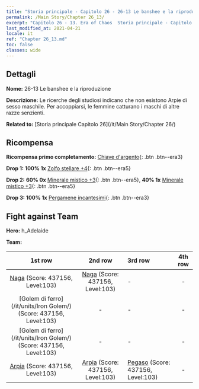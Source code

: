 ```yaml
---
title: "Storia principale - Capitolo 26 - 26-13 Le banshee e la riproduzione"
permalink: /Main Story/Chapter 26_13/
excerpt: "Capitolo 26 - 13. Era of Chaos  Storia principale - Capitolo 26_13. 26-13 Le banshee e la riproduzione"
last_modified_at: 2021-04-21
locale: it
ref: "Chapter 26_13.md"
toc: false
classes: wide
---
```


## Dettagli

 **Nome:** 26-13 Le banshee e la riproduzione

 **Descrizione:** Le ricerche degli studiosi indicano che non esistono Arpie di sesso maschile. Per accoppiarsi, le femmine catturano i maschi di altre razze senzienti.

 **Related to:** [Storia principale Capitolo 26](/it/Main Story/Chapter 26/)

## Ricompensa

 **Ricompensa primo completamento:** [Chiave d'argento](/it/Items/con_693/){: .btn .btn--era3}

 **Drop 1:** **100% 1x** [Zolfo stellare +4](/it/Items/mat_92/){: .btn .btn--era5}

 **Drop 2:** **60% 0x** [Minerale mistico +3](/it/Items/mat_82/){: .btn .btn--era5}, **40% 1x** [Minerale mistico +3](/it/Items/mat_82/){: .btn .btn--era5}

 **Drop 3:** **100% 1x** [Pergamene incantesimi](/it/Items/con_694/){: .btn .btn--era3}


## Fight against Team
 **Hero:** h_Adelaide

 **Team:**


  | 1st row | 2nd row | 3rd row | 4th row |
  |:----:|:----:|:----|:----:|
  | [Naga](/it/units/Naga/) (Score: 437156, Level:103)  | [Naga](/it/units/Naga/) (Score: 437156, Level:103)  | - | - |
  | [Golem di ferro](/it/units/Iron Golem/) (Score: 437156, Level:103)  | - | - | - |
  | [Golem di ferro](/it/units/Iron Golem/) (Score: 437156, Level:103)  | - | - | - |
  | [Arpia](/it/units/Harpy/) (Score: 437156, Level:103)  | [Arpia](/it/units/Harpy/) (Score: 437156, Level:103)  | [Pegaso](/it/units/Pegasus/) (Score: 437156, Level:103)  | - |


